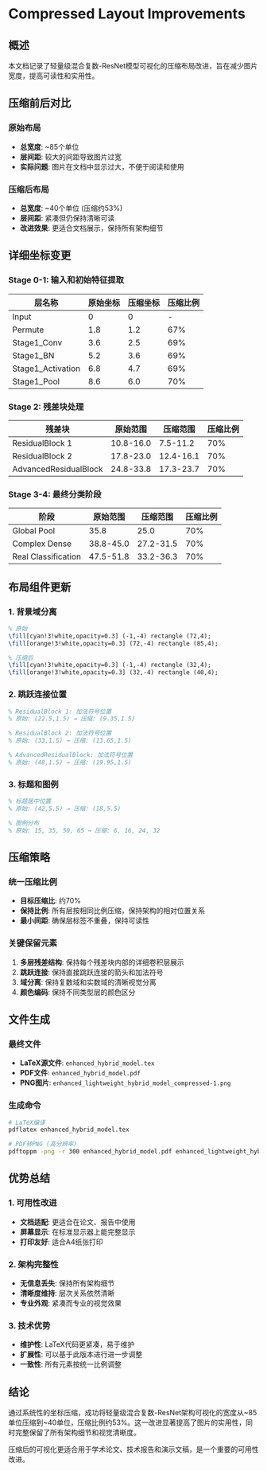# Compressed Layout Improvements

## 概述
本文档记录了轻量级混合复数-ResNet模型可视化的压缩布局改进，旨在减少图片宽度，提高可读性和实用性。

## 压缩前后对比

### 原始布局
- **总宽度**: ~85个单位
- **层间距**: 较大的间距导致图片过宽
- **实际问题**: 图片在文档中显示过大，不便于阅读和使用

### 压缩后布局
- **总宽度**: ~40个单位 (压缩约53%)
- **层间距**: 紧凑但仍保持清晰可读
- **改进效果**: 更适合文档展示，保持所有架构细节

## 详细坐标变更

### Stage 0-1: 输入和初始特征提取
| 层名称 | 原始坐标 | 压缩坐标 | 压缩比例 |
|--------|----------|----------|----------|
| Input | 0 | 0 | - |
| Permute | 1.8 | 1.2 | 67% |
| Stage1_Conv | 3.6 | 2.5 | 69% |
| Stage1_BN | 5.2 | 3.6 | 69% |
| Stage1_Activation | 6.8 | 4.7 | 69% |
| Stage1_Pool | 8.6 | 6.0 | 70% |

### Stage 2: 残差块处理
| 残差块 | 原始范围 | 压缩范围 | 压缩比例 |
|--------|----------|----------|----------|
| ResidualBlock 1 | 10.8-16.0 | 7.5-11.2 | 70% |
| ResidualBlock 2 | 17.8-23.0 | 12.4-16.1 | 70% |
| AdvancedResidualBlock | 24.8-33.8 | 17.3-23.7 | 70% |

### Stage 3-4: 最终分类阶段
| 阶段 | 原始范围 | 压缩范围 | 压缩比例 |
|------|----------|----------|----------|
| Global Pool | 35.8 | 25.0 | 70% |
| Complex Dense | 38.8-45.0 | 27.2-31.5 | 70% |
| Real Classification | 47.5-51.8 | 33.2-36.3 | 70% |

## 布局组件更新

### 1. 背景域分离
```latex
% 原始
\fill[cyan!3!white,opacity=0.3] (-1,-4) rectangle (72,4);
\fill[orange!3!white,opacity=0.3] (72,-4) rectangle (85,4);

% 压缩后
\fill[cyan!3!white,opacity=0.3] (-1,-4) rectangle (32,4);
\fill[orange!3!white,opacity=0.3] (32,-4) rectangle (40,4);
```

### 2. 跳跃连接位置
```latex
% ResidualBlock 1: 加法符号位置
% 原始: (22.5,1.5) → 压缩: (9.35,1.5)

% ResidualBlock 2: 加法符号位置  
% 原始: (33,1.5) → 压缩: (13.65,1.5)

% AdvancedResidualBlock: 加法符号位置
% 原始: (48,1.5) → 压缩: (19.95,1.5)
```

### 3. 标题和图例
```latex
% 标题居中位置
% 原始: (42,5.5) → 压缩: (18,5.5)

% 图例分布
% 原始: 15, 35, 50, 65 → 压缩: 6, 16, 24, 32
```

## 压缩策略

### 统一压缩比例
- **目标压缩比**: 约70%
- **保持比例**: 所有层按相同比例压缩，保持架构的相对位置关系
- **最小间距**: 确保层标签不重叠，保持可读性

### 关键保留元素
1. **多层残差结构**: 保持每个残差块内部的详细卷积层展示
2. **跳跃连接**: 保持直接跳跃连接的箭头和加法符号
3. **域分离**: 保持复数域和实数域的清晰视觉分离
4. **颜色编码**: 保持不同类型层的颜色区分

## 文件生成

### 最终文件
- **LaTeX源文件**: `enhanced_hybrid_model.tex`
- **PDF文件**: `enhanced_hybrid_model.pdf`
- **PNG图片**: `enhanced_lightweight_hybrid_model_compressed-1.png`

### 生成命令
```bash
# LaTeX编译
pdflatex enhanced_hybrid_model.tex

# PDF转PNG (高分辨率)
pdftoppm -png -r 300 enhanced_hybrid_model.pdf enhanced_lightweight_hybrid_model_compressed
```

## 优势总结

### 1. 可用性改进
- **文档适配**: 更适合在论文、报告中使用
- **屏幕显示**: 在标准显示器上能完整显示
- **打印友好**: 适合A4纸张打印

### 2. 架构完整性
- **无信息丢失**: 保持所有架构细节
- **清晰度维持**: 层次关系依然清晰
- **专业外观**: 紧凑而专业的视觉效果

### 3. 技术优势
- **维护性**: LaTeX代码更紧凑，易于维护
- **扩展性**: 可以基于此版本进行进一步调整
- **一致性**: 所有元素按统一比例调整

## 结论

通过系统性的坐标压缩，成功将轻量级混合复数-ResNet架构可视化的宽度从~85单位压缩到~40单位，压缩比例约53%。这一改进显著提高了图片的实用性，同时完整保留了所有架构细节和视觉清晰度。

压缩后的可视化更适合用于学术论文、技术报告和演示文稿，是一个重要的可用性改进。
